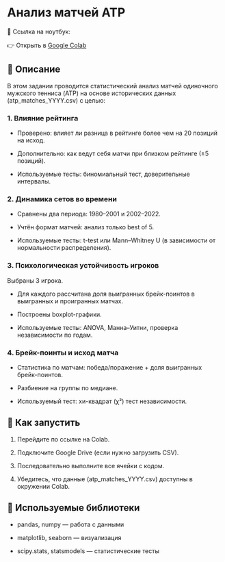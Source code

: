 # Анализ матчей ATP

📍 Ссылка на ноутбук:

👉 Открыть в [Google Colab](https://colab.research.google.com/drive/14aKk1Vz1oLFllcmqgHl76DZRV9LBAqTG?usp=sharing)


## 📌 Описание
В этом задании проводится статистический анализ матчей одиночного мужского тенниса (ATP) на основе исторических данных (atp_matches_YYYY.csv) с целью:

### 1. Влияние рейтинга
* Проверено: влияет ли разница в рейтинге более чем на 20 позиций на исход.

* Дополнительно: как ведут себя матчи при близком рейтинге (±5 позиций).

* Используемые тесты: биномиальный тест, доверительные интервалы.

### 2. Динамика сетов во времени
* Сравнены два периода: 1980–2001 и 2002–2022.

* Учтён формат матчей: анализ только best of 5.

* Используемые тесты: t-test или Mann–Whitney U (в зависимости от нормальности распределения).

### 3. Психологическая устойчивость игроков
Выбраны 3 игрока.

* Для каждого рассчитана доля выигранных брейк-поинтов в выигранных и проигранных матчах.

* Построены boxplot-графики.

*  Используемые тесты: ANOVA, Манна–Уитни, проверка независимости по годам.

### 4. Брейк-поинты и исход матча
* Статистика по матчам: победа/поражение + доля выигранных брейк-поинтов.

* Разбиение на группы по медиане.

* Используемый тест: хи-квадрат (χ²) тест независимости.



## 🚀 Как запустить
1. Перейдите по ссылке на Colab.

2. Подключите Google Drive (если нужно загрузить CSV).

3. Последовательно выполните все ячейки с кодом.

4. Убедитесь, что данные (atp_matches_YYYY.csv) доступны в окружении Colab.

## 🧪 Используемые библиотеки
* pandas, numpy — работа с данными

* matplotlib, seaborn — визуализация

* scipy.stats, statsmodels — статистические тесты

